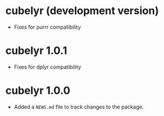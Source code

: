 # cubelyr (development version)

* Fixes for purrr compatibility

# cubelyr 1.0.1

* Fixes for dplyr compatibility

# cubelyr 1.0.0

* Added a `NEWS.md` file to track changes to the package.
